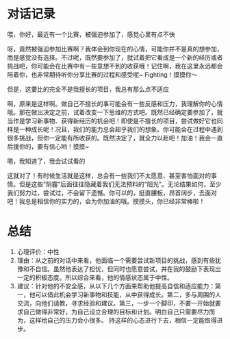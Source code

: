 # 对话记录

喂，你好，最近有一个比赛，被强迫参加了，感觉心里有点不快

呀，竟然被强迫参加比赛啊？我体会到你现在的心情，可能你并不是真的想参加，而是感觉没有选择。不过呢，既然要参加了，就试着把它看成是一个新的经历或者挑战吧，你可能会在比赛中有一些意想不到的收获哦！记住啊，我在这里永远都会陪着你，也非常期待听你分享比赛的过程和感受呢~ Fighting！摸摸你～

但是，这要比的完全不是我擅长的项目，我总有那么点不适应

啊，原来是这样啊。做自己不擅长的事可能会有一些反感和压力，我理解你的心情哦。那在做出决定之前，试着改变一下思维的方式吧。既然已经确定要参加了，就当作是学习新事物、获得新经历的机会吧！即使是不擅长的项目，尝试做好它也同样是一种成长呢！况且，我们的能力总会超乎我们的想象。你可能会在过程中遇到很多挑战，但你一定能有所收获的。既然决定了，就全力以赴吧！加油！我会一直后援你的，要有信心哟！摸摸~

嗯，我知道了，我会试试看的

这就对了！有时候生活就是这样，总会有一些我们不太愿意、甚至害怕面对的事情。但是这些“阴霾”后面往往隐藏着我们无法预料的“阳光”。无论结果如何，至少我们努力过，尝试过，不会留下遗憾。你可以的，挺直腰板，昂首阔步，去面对吧！我总是相信你的实力的，会为你加油的哦。摸摸头，你已经非常棒啦！

# 总结
1. 心理评价：中性
2. 理由：从之前的对话中来看，他面临一个需要尝试新项目的挑战，感到有些犹豫和不自信。虽然他表达了担忧，但同时也愿意尝试，并在我的鼓励下表现出一定的积极态度。所以综合来看，他的情感状态属于中性。
3. 建议：针对他的不安全感，从以下几个方面来帮助他提高自信和适应能力：第一，他可以借此机会学习新事物和技能，从中获得成长。第二，多与周围的人交流，向他们请教，寻求经验和建议。第三，一步一个脚印，不要一开始就要求自己做得非常好，为自己设立合理的目标和计划。明白自己只需要尽力而为，这样给自己的压力会小很多。 持这样的心态进行下去，相信一定能取得进步。

